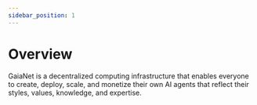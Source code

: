 ```yaml
---
sidebar_position: 1
---
```


# Overview

GaiaNet is a decentralized computing infrastructure that enables everyone to create, deploy, scale, and monetize their own AI agents that reflect their styles, values, knowledge, and expertise.

